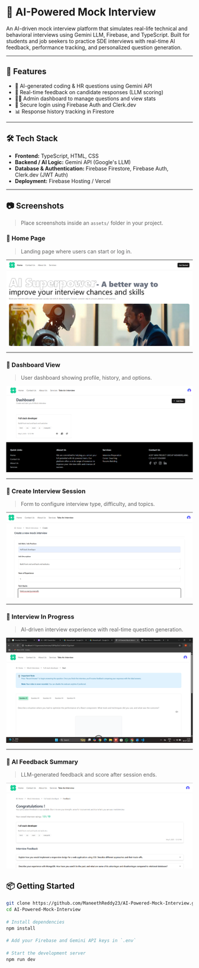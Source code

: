 # 💼 AI-Powered Mock Interview

An AI-driven mock interview platform that simulates real-life technical and behavioral interviews using Gemini LLM, Firebase, and TypeScript. Built for students and job seekers to practice SDE interviews with real-time AI feedback, performance tracking, and personalized question generation.

---

## 🚀 Features

- 🎯 AI-generated coding & HR questions using Gemini API
- 🧠 Real-time feedback on candidate responses (LLM scoring)
- 👨‍💼 Admin dashboard to manage questions and view stats
- 🔐 Secure login using Firebase Auth and Clerk.dev
- 📊 Response history tracking in Firestore

---

## 🛠️ Tech Stack

- **Frontend:** TypeScript, HTML, CSS
- **Backend / AI Logic:** Gemini API (Google's LLM)
- **Database & Authentication:** Firebase Firestore, Firebase Auth, Clerk.dev (JWT Auth)
- **Deployment:** Firebase Hosting / Vercel

---

## 📷 Screenshots

> Place screenshots inside an `assets/` folder in your project.

### 🔹 Home Page

> Landing page where users can start or log in.

![Home Page](assets/MainPage.png.png)

---

### 🔹 Dashboard View

> User dashboard showing profile, history, and options.

![Dashboard](assets/Dashboard.png)

---

### 🔹 Create Interview Session

> Form to configure interview type, difficulty, and topics.

![Create Interview](assets/createinterview.png)

---

### 🔹 Interview In Progress

> AI-driven interview experience with real-time question generation.

![Interview In Progress](assets/takinginterview.png)

---

### 🔹 AI Feedback Summary

> LLM-generated feedback and score after session ends.

![AI Feedback](assets/feedback.png)

## 📦 Getting Started

```bash
git clone https://github.com/ManeethReddy23/AI-Powered-Mock-Interview.git
cd AI-Powered-Mock-Interview

# Install dependencies
npm install

# Add your Firebase and Gemini API keys in `.env`

# Start the development server
npm run dev
